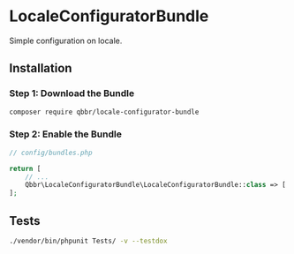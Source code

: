 # LocaleConfiguratorBundle

Simple configuration on locale.

## Installation

### Step 1: Download the Bundle

```bash
composer require qbbr/locale-configurator-bundle
```

### Step 2: Enable the Bundle

```php
// config/bundles.php

return [
    // ...
    Qbbr\LocaleConfiguratorBundle\LocaleConfiguratorBundle::class => ['all' => true],
];
```

## Tests

```bash
./vendor/bin/phpunit Tests/ -v --testdox
```
